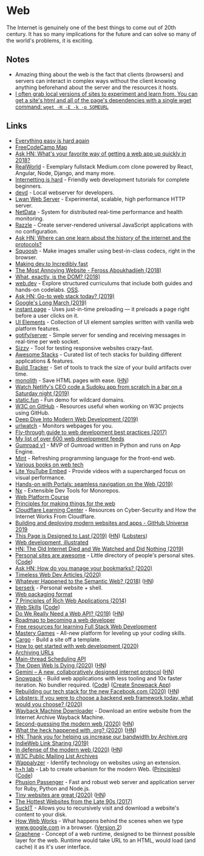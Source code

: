 # Web

The Internet is genuinely one of the best things to come out of 20th century. It has so many implications for the future and can solve so many of the world's problems, it is exciting.

## Notes

- Amazing thing about the web is the fact that clients (browsers) and servers can interact in complex ways without the client knowing anything beforehand about the server and the resources it hosts.
- [I often grab local versions of sites to experiment and learn from. You can get a site's html and all of the page's dependencies with a single wget command: `wget -H -E -k -p SOMEURL`](https://twitter.com/philhawksworth/status/1214942635300982785)

## Links

- [Everything easy is hard again](https://frankchimero.com/writing/everything-easy-is-hard-again/)
- [FreeCodeCamp Map](https://www.freecodecamp.org/map)
- [Ask HN: What's your favorite way of getting a web app up quickly in 2018?](https://news.ycombinator.com/item?id=17217210)
- [RealWorld](https://github.com/gothinkster/realworld) - Exemplary fullstack Medium.com clone powered by React, Angular, Node, Django, and many more.
- [Internetting is hard](https://internetingishard.com/) - Friendly web development tutorials for complete beginners.
- [devd](https://github.com/cortesi/devd) - Local webserver for developers.
- [Lwan Web Server](https://github.com/lpereira/lwan) - Experimental, scalable, high performance HTTP server.
- [NetData](http://my-netdata.io/) - System for distributed real-time performance and health monitoring.
- [Razzle](https://github.com/jaredpalmer/razzle) - Create server-rendered universal JavaScript applications with no configuration.
- [Ask HN: Where can one learn about the history of the internet and the protocols?](https://news.ycombinator.com/item?id=17607095)
- [Squoosh](https://github.com/GoogleChromeLabs/squoosh) - Make images smaller using best-in-class codecs, right in the browser.
- [Making dev.to Incredibly fast](https://dev.to/ben/making-devto-insanely-fast)
- [The Most Annoying Website - Feross Aboukhadijeh (2018)](https://www.youtube.com/watch?v=QFZ-pwErSl4)
- [What, exactly, is the DOM? (2018)](https://bitsofco.de/what-exactly-is-the-dom/)
- [web.dev](https://web.dev/) - Explore structured curriculums that include both guides and hands-on codelabs. [OSS](https://github.com/GoogleChrome/web.dev).
- [Ask HN: Go-to web stack today? (2019)](https://news.ycombinator.com/item?id=18829557)
- [Google's Long March (2019)](https://doriantaylor.com/googles-long-march)
- [instant.page](https://github.com/instantpage/instant.page) - Uses just-in-time preloading — it preloads a page right before a user clicks on it.
- [UI Elements](https://github.com/GoogleChromeLabs/ui-element-samples) - Collection of UI element samples written with vanilla web platform features.
- [gotify/server](https://github.com/gotify/server) - Simple server for sending and receiving messages in real-time per web socket.
- [Sizzy](https://github.com/kitze/sizzy) - Tool for testing responsive websites crazy-fast.
- [Awesome Stacks](https://github.com/stackshareio/awesome-stacks) - Curated list of tech stacks for building different applications & features.
- [Build Tracker](https://github.com/paularmstrong/build-tracker) - Set of tools to track the size of your build artifacts over time.
- [monolith](https://github.com/Y2Z/monolith) - Save HTML pages with ease. ([HN](https://news.ycombinator.com/item?id=20774322))
- [Watch Netlify's CEO code a Sudoku app from scratch in a bar on a Saturday night (2019)](https://www.youtube.com/watch?v=GytUZLK4kwA)
- [static.fun](https://github.com/zeit/static-fun) - Fun demo for wildcard domains.
- [W3C on GitHub](https://github.com/w3c/) - Resources useful when working on W3C projects using GitHub.
- [Deep Dive Into Modern Web Development (2019)](https://fullstackopen.com/en/)
- [urlwatch](https://github.com/thp/urlwatch) - Monitors webpages for you.
- [Fly-through guide to web development best practices (2017)](https://slides.com/seldo/stuff-everybody-knows-2019-04/#/)
- [My list of over 600 web development feeds](https://webplatform.news/issues/2018-10-31)
- [Gumroad v1](https://github.com/gumroad/gumroad-v1) - MVP of Gumroad written in Python and runs on App Engine.
- [Mint](https://github.com/mint-lang/mint) - Refreshing programming language for the front-end web.
- [Various books on web tech](https://flaviocopes.com/page/ebooks-links/)
- [Lite YouTube Embed](https://github.com/paulirish/lite-youtube-embed) - Provide videos with a supercharged focus on visual performance.
- [Hands-on with Portals: seamless navigation on the Web (2019)](https://web.dev/hands-on-portals/)
- [Nx](https://github.com/nrwl/nx) - Extensible Dev Tools for Monorepos.
- [Web Platform Course](https://webplatformcourse.com/7XoqGASUulHqaQUWuqXR/)
- [Principles for making things for the web](https://github.com/veltman/principles#readme)
- [Cloudflare Learning Center](https://www.cloudflare.com/learning/) - Resources on Cyber-Security and How the Internet Works From Cloudflare.
- [Building and deploying modern websites and apps - GitHub Universe 2019](https://www.youtube.com/watch?v=KlO5Ksk7baQ)
- [This Page is Designed to Last (2019)](https://jeffhuang.com/designed_to_last/) ([HN](https://news.ycombinator.com/item?id=21840140)) ([Lobsters](https://lobste.rs/s/xltmol/this_page_is_designed_last))
- [Web development, illustrated](https://illustrated.dev/)
- [HN: The Old Internet Died and We Watched and Did Nothing (2019)](https://news.ycombinator.com/item?id=21921323)
- [Personal sites are awesome](https://personalsit.es/) - Little directory of people's personal sites. ([Code](https://github.com/xdesro/personalsit.es))
- [Ask HN: How do you manage your bookmarks? (2020)](https://news.ycombinator.com/item?id=22105561)
- [Timeless Web Dev Articles (2020)](https://css-tricks.com/timeless-web-dev-articles/)
- [Whatever Happened to the Semantic Web? (2018)](https://twobithistory.org/2018/05/27/semantic-web.html) ([HN](https://news.ycombinator.com/item?id=18023408))
- [berserk](https://github.com/jackdoe/berserk) - Personal website + shell.
- [Web packaging format](https://github.com/WICG/webpackage)
- [7 Principles of Rich Web Applications (2014)](https://rauchg.com/2014/7-principles-of-rich-web-applications)
- [Web Skills](https://andreasbm.github.io/web-skills/) ([Code](https://github.com/andreasbm/web-skills))
- [Do We Really Need a Web API? (2019)](https://liaison.dev/blog/articles/Do-We-Really-Need-A-Web-API-yq12wz) ([HN](https://news.ycombinator.com/item?id=21638809))
- [Roadmap to becoming a web developer](https://github.com/kamranahmedse/developer-roadmap#readme)
- [Free resources for learning Full Stack Web Development](https://github.com/bmorelli25/Become-A-Full-Stack-Web-Developer#readme)
- [Mastery Games](https://mastery.games/) - All-new platform for leveling up your coding skills.
- [Cargo](https://cargo.site/) - Build a site off a template.
- [How to get started with web development (2020)](https://gomakethings.com/how-to-get-started-with-web-development/)
- [Archiving URLs](https://www.gwern.net/Archiving-URLs)
- [Main-thread Scheduling API](https://github.com/WICG/main-thread-scheduling)
- [The Open Web Is Dying (2020)](https://perezbox.com/2020/04/the-open-web-is-dying/) ([HN](https://news.ycombinator.com/item?id=23026998))
- [Gemini – A new, collaboratively designed internet protocol](https://gemini.circumlunar.space/) ([HN](https://news.ycombinator.com/item?id=23042424))
- [Snowpack](https://www.snowpack.dev/) - Build web applications with less tooling and 10x faster iteration. No bundler required. ([Code](https://github.com/pikapkg/snowpack)) ([Create Snowpack App](https://github.com/pikapkg/create-snowpack-app))
- [Rebuilding our tech stack for the new Facebook.com (2020)](https://engineering.fb.com/web/facebook-redesign/) ([HN](https://news.ycombinator.com/item?id=23116300))
- [Lobsters: If you were to choose a backend web framework today, what would you choose? (2020)](https://lobste.rs/s/2bsh1g/if_you_were_choose_backend_web_framework)
- [Wayback Machine Downloader](https://github.com/hartator/wayback-machine-downloader) - Download an entire website from the Internet Archive Wayback Machine.
- [Second-guessing the modern web (2020)](https://macwright.org/2020/05/10/spa-fatigue.html) ([HN](https://news.ycombinator.com/item?id=23136688))
- [What the heck happened with .org? (2020)](https://blog.mozilla.org/blog/2020/05/11/what-the-heck-happened-with-org/) ([HN](https://news.ycombinator.com/item?id=23149732))
- [HN: Thank you for helping us increase our bandwidth by Archive.org](https://news.ycombinator.com/item?id=23147752)
- [IndieWeb Link Sharing (2019)](https://mxb.dev/blog/indieweb-link-sharing/)
- [In defense of the modern web (2020)](https://dev.to/richharris/in-defense-of-the-modern-web-2nia) ([HN](https://news.ycombinator.com/item?id=23191493))
- [W3C Public Mailing List Archives](https://lists.w3.org/Archives/Public/)
- [Wappalyzer](https://github.com/AliasIO/wappalyzer) - Identify technology on websites using an extension.
- [h+h lab](https://hplu.sh/) - Lab to create urbanism for the modern Web. ([Principles](https://github.com/hplush/hplu.sh/blob/master/principles.md)) ([Code](https://github.com/hplush/hplu.sh))
- [Phusion Passenger](https://github.com/phusion/passenger) - Fast and robust web server and application server for Ruby, Python and Node.js.
- [Tiny websites are great (2020)](https://tinyprojects.dev/posts/tiny_websites_are_great) ([HN](https://news.ycombinator.com/item?id=23228904))
- [The Hottest Websites from the Late 90s (2017)](https://vanschneider.com/hottest-websites-late-90s)
- [SuckIT](https://github.com/Skallwar/suckit) - Allows you to recursively visit and download a website's content to your disk.
- [How Web Works](https://github.com/vasanthk/how-web-works#readme) - What happens behind the scenes when we type www.google.com in a browser. ([Version 2](https://github.com/alex/what-happens-when#readme))
- [Graphene](https://gozala.io/work/graphene) - Concept of a web runtime, designed to be thinnest possible layer for the web. Runtime would take URL to an HTML, would load (and cache) it as it's user interface.